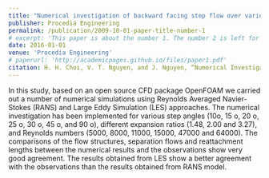 ```yaml
---
title: "Numerical investigation of backward facing step flow over various step angles"
publisher: Procedia Engineering
permalink: /publication/2009-10-01-paper-title-number-1
# excerpt: 'This paper is about the number 1. The number 2 is left for future work.'
date: 2016-01-01
venue: 'Procedia Engineering'
# paperurl: 'http://academicpages.github.io/files/paper1.pdf'
citation: H. H. Choi, V. T. Nguyen, and J. Nguyen, “Numerical Investigation of Backward Facing Step Flow over Various Step Angles,” Procedia engineering, vol. 154, pp. 420–425, 2016, doi: 10.1016/j.proeng.2016.07.508.
---
```


In this study, based on an open source CFD package OpenFOAM we carried out a number of numerical simulations using Reynolds Averaged Navier-Stokes (RANS) and Large Eddy Simulation (LES) approaches. The numerical investigation has been implemented for various step angles (10o, 15 o, 20 o, 25 o, 30 o, 45 o, and 90 o), different expansion ratios (1.48, 2.00 and 3.27), and Reynolds numbers (5000, 8000, 11000, 15000, 47000 and 64000). The comparisons of the flow structures, separation flows and reattachment lengths between the numerical results and the observations show very good agreement. The results obtained from LES show a better agreement with the observations than the results obtained from RANS model.
